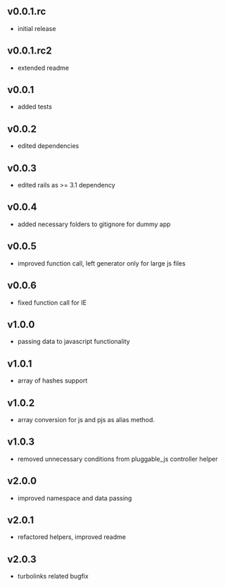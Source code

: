 ## v0.0.1.rc

* initial release

## v0.0.1.rc2

* extended readme

## v0.0.1

* added tests

## v0.0.2

* edited dependencies

## v0.0.3

* edited rails as >= 3.1 dependency

## v0.0.4

* added necessary folders to gitignore for dummy app

## v0.0.5

* improved function call, left generator only for large js files

## v0.0.6

* fixed function call for IE

## v1.0.0

* passing data to javascript functionality

## v1.0.1

* array of hashes support

## v1.0.2

* array conversion for js and pjs as alias method.

## v1.0.3

* removed unnecessary conditions from pluggable_js controller helper

## v2.0.0

* improved namespace and data passing

## v2.0.1

* refactored helpers, improved readme

## v2.0.3

* turbolinks related bugfix
